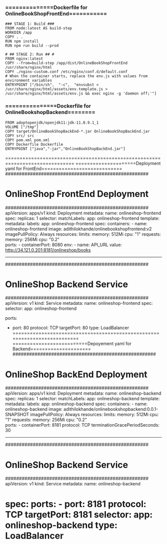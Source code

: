 
### ==============Dockerfile for OnlineBookShopFrontEnd===========

```
### STAGE 1: Build ###
FROM node:latest AS build-step
WORKDIR /app
COPY . .
RUN npm install
RUN npm run build --prod

# ## STAGE 2: Run ## #
FROM nginx:latest
COPY --from=build-step /app/dist/OnlineBookShopFrontEnd /usr/share/nginx/html
COPY ./nginx-custom.conf /etc/nginx/conf.d/default.conf
# When the container starts, replace the env.js with values from environment variables
ENTRYPOINT ["/bin/sh",  "-c",  "envsubst < /usr/share/nginx/html/assets/env.template.js > /usr/share/nginx/html/assets/env.js && exec nginx -g 'daemon off;'"]

```

### ===============Dockerfile for OnlineBookshopBackend========
```
FROM adoptopenjdk/openjdk11:jdk-11.0.9.1_1
VOLUME ["/tmp"]
COPY target/OnlineBookShopBackEnd-*.jar OnlineBookShopBackEnd.jar
COPY src/ src
COPY pom.xml pom.xml
COPY Dockerfile Dockerfile
ENTRYPOINT ["java","-jar","OnlineBookShopBackEnd.jar"]
```
==============================================================================
=====================Deployment yaml for FrontEnd============================
####################################################
#  OnlineShop FrontEnd Deployment
####################################################
apiVersion: apps/v1
kind: Deployment
metadata:
  name: onlineshop-frontend
spec:
  replicas: 1
  selector:
    matchLabels:
      app: onlineshop-frontend
  template:
    metadata:
      labels:
        app: onlineshop-frontend
    spec:
      containers:
      - name: onlineshop-frontend
        image: adithilokhande/onlinebookshopfrontend:v2
        imagePullPolicy: Always
        resources:
          limits:
            memory: 512Mi
            cpu: "1"
          requests:
            memory: 256Mi
            cpu: "0.2"  
        ports:
        - containerPort: 8080
        env:
          - name: API_URL
            value: http://34.121.0.201:8181/onlineshop/books
              
---

####################################################
# OnlineShop Backend Service
####################################################
apiVersion: v1
kind: Service
metadata:
  name: onlineshop-frontend
spec:
  selector:
    app: onlineshop-frontend

  ports:
  - port: 80
    protocol: TCP
    targetPort: 80
  type: LoadBalancer
==========================================================================
==========================Depoyement yaml for Backend=====================
####################################################
#  OnlineShop BackEnd Deployment
####################################################
apiVersion: apps/v1
kind: Deployment
metadata:
  name: onlineshop-backend
spec:
  replicas: 1
  selector:
    matchLabels:
      app: onlineshop-backend
  template:
    metadata:
      labels:
        app: onlineshop-backend
    spec:
      containers:
        - name: onlineshop-backend
          image: adithilokhande/onlinebookshopbackend:0.0.1-SNAPSHOT
          imagePullPolicy: Always
          resources:
            limits:
              memory: 512Mi
              cpu: "1"
            requests:
              memory: 256Mi
              cpu: "0.2"  
          ports:
            - containerPort: 8181
              protocol: TCP
      terminationGracePeriodSeconds: 30

---
####################################################
# OnlineShop Backend Service
####################################################
apiVersion: v1
kind: Service
metadata:
  name: onlineshop-backend

spec:
  ports:
    - port: 8181
      protocol: TCP
      targetPort: 8181
  selector:
    app: onlineshop-backend
  type: LoadBalancer  
  ===================================================
  